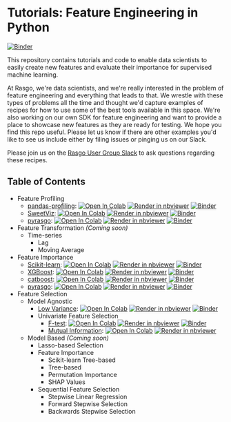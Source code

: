 # Tutorials: Feature Engineering in Python
[![Binder](https://mybinder.org/badge_logo.svg)](https://mybinder.org/v2/gh/rasgointelligence/feature-engineering-tutorials/main)

This repository contains tutorials and code to enable data scientists to easily create new features and evaluate their importance for supervised machine learning. 

At Rasgo, we're data scientists, and we're really interested in the problem of feature engineering and everything that leads to that. We wrestle with these types of problems all the time and thought we'd capture examples of recipes for how to use some of the best tools available in this space. We're also working on our own SDK for feature engineering and want to provide a place to showcase new features as they are ready for testing. We hope you find this repo useful. Please let us know if there are other examples you'd like to see us include either by filing issues or pinging us on our Slack.

Please join us on the [Rasgo User Group Slack](https://join.slack.com/t/rasgousergroup/shared_invite/zt-nytkq6np-ANEJvbUSbT2Gkvc8JICp3g) to ask questions regarding these recipes.

## Table of Contents
* Feature Profiling
    * [pandas-profiling](https://github.com/rasgointelligence/feature-engineering-tutorials/blob/main/feature-profiling/pandas-profiling.ipynb): [![Open In Colab](https://colab.research.google.com/assets/colab-badge.svg)](https://colab.research.google.com/github/rasgointelligence/feature-engineering-tutorials/blob/main/feature-profiling/pandas-profiling.ipynb) [![Render in nbviewer](https://github.com/jupyter/design/blob/master/logos/Badges/nbviewer_badge.svg)](https://nbviewer.jupyter.org/github/rasgointelligence/feature-engineering-tutorials/blob/main/feature-profiling/pandas-profiling.ipynb) [![Binder](https://mybinder.org/badge_logo.svg)](https://mybinder.org/v2/gh/rasgointelligence/feature-engineering-tutorials/main?filepath=feature-profiling/pandas-profiling.ipynb)
    * [SweetViz](https://github.com/rasgointelligence/feature-engineering-tutorials/blob/main/feature-profiling/SweetViz-profiling.ipynb): [![Open In Colab](https://colab.research.google.com/assets/colab-badge.svg)](https://colab.research.google.com/github/rasgointelligence/feature-engineering-tutorials/blob/main/feature-profiling/SweetViz-profiling.ipynb) [![Render in nbviewer](https://github.com/jupyter/design/blob/master/logos/Badges/nbviewer_badge.svg)](https://nbviewer.jupyter.org/github/rasgointelligence/feature-engineering-tutorials/blob/main/feature-profiling/SweetViz-profiling.ipynb) [![Binder](https://mybinder.org/badge_logo.svg)](https://mybinder.org/v2/gh/rasgointelligence/feature-engineering-tutorials/main?filepath=feature-profiling/SweetViz-profiling.ipynb)
    * [pyrasgo](https://github.com/rasgointelligence/feature-engineering-tutorials/blob/main/feature-profiling/pyrasgo-profiling.ipynb): [![Open In Colab](https://colab.research.google.com/assets/colab-badge.svg)](https://colab.research.google.com/github/rasgointelligence/feature-engineering-tutorials/blob/main/feature-profiling/pyrasgo-profiling.ipynb) [![Render in nbviewer](https://github.com/jupyter/design/blob/master/logos/Badges/nbviewer_badge.svg)](https://nbviewer.jupyter.org/github/rasgointelligence/feature-engineering-tutorials/blob/main/feature-profiling/pyrasgo-profiling.ipynb) [![Binder](https://mybinder.org/badge_logo.svg)](https://mybinder.org/v2/gh/rasgointelligence/feature-engineering-tutorials/main?filepath=feature-profiling/pyrasgo-profiling.ipynb)
* Feature Transformation _(Coming soon)_
    * Time-series
      * Lag
      * Moving Average
* Feature Importance
  * [Scikit-learn](https://github.com/rasgointelligence/feature-engineering-tutorials/blob/main/feature-importance/Sklearn%20Feature%20Importance.ipynb): [![Open In Colab](https://colab.research.google.com/assets/colab-badge.svg)](https://colab.research.google.com/github/rasgointelligence/feature-engineering-tutorials/blob/main/feature-importance/Sklearn%20Feature%20Importance.ipynb) [![Render in nbviewer](https://github.com/jupyter/design/blob/master/logos/Badges/nbviewer_badge.svg)](https://nbviewer.jupyter.org/github/rasgointelligence/feature-engineering-tutorials/blob/main/feature-importance/Sklearn%20Feature%20Importance.ipynb) [![Binder](https://mybinder.org/badge_logo.svg)](https://mybinder.org/v2/gh/rasgointelligence/feature-engineering-tutorials/main?filepath=feature-importance/Sklearn%20Feature%20Importance.ipynb)
  * [XGBoost](https://github.com/rasgointelligence/feature-engineering-tutorials/blob/main/feature-importance/XGBoost%20Feature%20Importance.ipynb): [![Open In Colab](https://colab.research.google.com/assets/colab-badge.svg)](https://colab.research.google.com/github/rasgointelligence/feature-engineering-tutorials/blob/main/feature-importance/XGBoost%20Feature%20Importance.ipynb) [![Render in nbviewer](https://github.com/jupyter/design/blob/master/logos/Badges/nbviewer_badge.svg)](https://nbviewer.jupyter.org/github/rasgointelligence/feature-engineering-tutorials/blob/main/feature-importance/XGBoost%20Feature%20Importance.ipynb) [![Binder](https://mybinder.org/badge_logo.svg)](https://mybinder.org/v2/gh/rasgointelligence/feature-engineering-tutorials/main?filepath=feature-importance/XGBoost%20Feature%20Importance.ipynb)
  * [catboost](https://github.com/rasgointelligence/feature-engineering-tutorials/blob/main/feature-importance/Catboost%20Feature%20Importance.ipynb): [![Open In Colab](https://colab.research.google.com/assets/colab-badge.svg)](https://colab.research.google.com/github/rasgointelligence/feature-engineering-tutorials/blob/main/feature-importance/Catboost%20Feature%20Importance.ipynb) [![Render in nbviewer](https://github.com/jupyter/design/blob/master/logos/Badges/nbviewer_badge.svg)](https://nbviewer.jupyter.org/github/rasgointelligence/feature-engineering-tutorials/blob/main/feature-importance/Catboost%20Feature%20Importance.ipynb) [![Binder](https://mybinder.org/badge_logo.svg)](https://mybinder.org/v2/gh/rasgointelligence/feature-engineering-tutorials/main?filepath=feature-importance/Catboost%20Feature%20Importance.ipynb)
  * [pyrasgo](https://github.com/rasgointelligence/feature-engineering-tutorials/blob/main/feature-importance/pyrasgo%20Feature%20Importance.ipynb): [![Open In Colab](https://colab.research.google.com/assets/colab-badge.svg)](https://colab.research.google.com/github/rasgointelligence/feature-engineering-tutorials/blob/main/feature-importance/pyrasgo%20Feature%20Importance.ipynb) [![Render in nbviewer](https://github.com/jupyter/design/blob/master/logos/Badges/nbviewer_badge.svg)](https://nbviewer.jupyter.org/github/rasgointelligence/feature-engineering-tutorials/blob/main/feature-importance/pyrasgo%20Feature%20Importance.ipynb) [![Binder](https://mybinder.org/badge_logo.svg)](https://mybinder.org/v2/gh/rasgointelligence/feature-engineering-tutorials/main?filepath=feature-importance/pyrasgo%20Feature%20Importance.ipynb)
* Feature Selection
  * Model Agnostic
      * [Low Variance](https://github.com/rasgointelligence/feature-engineering-tutorials/blob/main/feature-selection/model-agnostic/Low%20Variance.ipynb): [![Open In Colab](https://colab.research.google.com/assets/colab-badge.svg)](https://colab.research.google.com/github/rasgointelligence/feature-engineering-tutorials/blob/main/feature-selection/model-agnostic/Low%20Variance.ipynb) [![Render in nbviewer](https://github.com/jupyter/design/blob/master/logos/Badges/nbviewer_badge.svg)](https://nbviewer.jupyter.org/github/rasgointelligence/feature-engineering-tutorials/blob/main/feature-selection/model-agnostic/Low%20Variance.ipynb) [![Binder](https://mybinder.org/badge_logo.svg)](https://mybinder.org/v2/gh/rasgointelligence/feature-engineering-tutorials/main?filepath=feature-selection/model-agnostic/Low%20Variance.ipynb)
      * Univariate Feature Selection
          * [F-test](https://github.com/rasgointelligence/feature-engineering-tutorials/blob/main/feature-selection/model-agnostic/F%20Test.ipynb): [![Open In Colab](https://colab.research.google.com/assets/colab-badge.svg)](https://colab.research.google.com/github/rasgointelligence/feature-engineering-tutorials/blob/main/feature-selection/model-agnostic/F%20Test.ipynb) [![Render in nbviewer](https://github.com/jupyter/design/blob/master/logos/Badges/nbviewer_badge.svg)](https://nbviewer.jupyter.org/github/rasgointelligence/feature-engineering-tutorials/blob/main/feature-selection/model-agnostic/F%20Test.ipynb) [![Binder](https://mybinder.org/badge_logo.svg)](https://mybinder.org/v2/gh/rasgointelligence/feature-engineering-tutorials/main?filepath=feature-selection/model-agnostic/F%20Test.ipynb)
          * [Mutual Information](https://github.com/rasgointelligence/feature-engineering-tutorials/blob/main/feature-selection/model-agnostic/Mutual%20Information.ipynb):  [![Open In Colab](https://colab.research.google.com/assets/colab-badge.svg)](https://colab.research.google.com/github/rasgointelligence/feature-engineering-tutorials/blob/main/feature-selection/model-agnostic/Mutual%20Information.ipynb) [![Render in nbviewer](https://github.com/jupyter/design/blob/master/logos/Badges/nbviewer_badge.svg)](https://nbviewer.jupyter.org/github/rasgointelligence/feature-engineering-tutorials/blob/main/feature-selection/model-agnostic/Mutual%20Information.ipynb) 
  * Model Based _(Coming soon)_
      * Lasso-based Selection
      * Feature Importance
          * Scikit-learn Tree-based
          * Tree-based
          * Permutation Importance
          * SHAP Values
      * Sequential Feature Selection
          * Stepwise Linear Regression
          * Forward Stepwise Selection
          * Backwards Stepwise Selection

          
